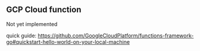 ## GCP Cloud function

Not yet implemented

quick guide:
https://github.com/GoogleCloudPlatform/functions-framework-go#quickstart-hello-world-on-your-local-machine